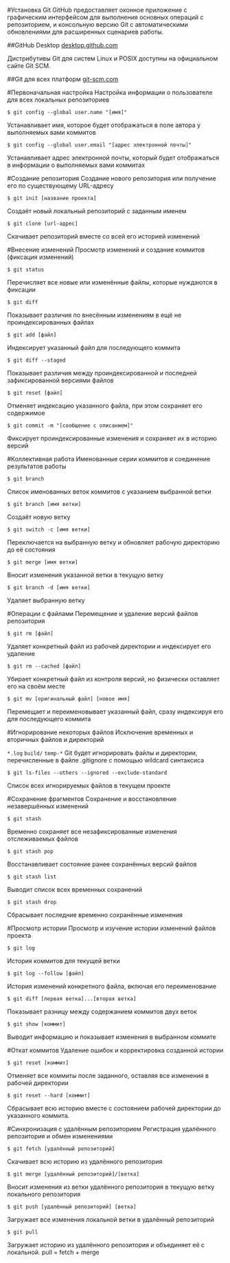 #Установка Git
GitHub предоставляет оконное приложение с графическим интерфейсом для выполнения основных операций с репозиторием, и консольную версию Git с автоматическими обновлениями для расширенных сценариев работы.

##GitHub Desktop
[desktop.github.com](desktop.github.com)

Дистрибутивы Git для систем Linux и POSIX доступны на официальном сайте Git SCM.

##Git для всех платформ
[git-scm.com](git-scm.com)

#Первоначальная настройка
Настройка информации о пользователе для всех локальных репозиториев

`$ git config --global user.name "[имя]"`

Устанавливает имя, которое будет отображаться в поле автора у выполняемых вами коммитов

`$ git config --global user.email "[адрес электронной почты]"`

Устанавливает адрес электронной почты, который будет отображаться в информации о выполняемых вами коммитах

#Создание репозитория
Создание нового репозитория или получение его по существующему URL-адресу

`$ git init [название проекта]`

Создаёт новый локальный репозиторий с заданным именем

`$ git clone [url-адрес]`

Скачивает репозиторий вместе со всей его историей изменений

#Внесение изменений
Просмотр изменений и создание коммитов (фиксация изменений)

`$ git status`

Перечисляет все новые или изменённые файлы, которые нуждаются в фиксации

`$ git diff`

Показывает различия по внесённым изменениям в ещё не проиндексированных файлах

`$ git add [файл]`

Индексирует указанный файл для последующего коммита

`$ git diff --staged`

Показывает различия между проиндексированной и последней зафиксированной версиями файлов

`$ git reset [файл]`

Отменяет индексацию указанного файла, при этом сохраняет его содержимое

`$ git commit -m "[сообщение с описанием]"`

Фиксирует проиндексированные изменения и сохраняет их в историю версий

#Коллективная работа
Именованные серии коммитов и соединение результатов работы

`$ git branch`

Список именованных веток коммитов с указанием выбранной ветки

`$ git branch [имя ветки]`

Создаёт новую ветку

`$ git switch -c [имя ветки]`

Переключается на выбранную ветку и обновляет рабочую директорию до её состояния

`$ git merge [имя ветки]`

Вносит изменения указанной ветки в текущую ветку

`$ git branch -d [имя ветки]`

Удаляет выбранную ветку

#Операции с файлами
Перемещение и удаление версий файлов репозитория

`$ git rm [файл]`

Удаляет конкретный файл из рабочей директории и индексирует его удаление

`$ git rm --cached [файл]`

Убирает конкретный файл из контроля версий, но физически оставляет его на своём месте

`$ git mv [оригинальный файл] [новое имя]`

Перемещает и переименовывает указанный файл, сразу индексируя его для последующего коммита

#Игнорирование некоторых файлов
Исключение временных и вторичных файлов и директорий

`*.log`
`build/`
`temp-*`
Git будет игнорировать файлы и директории, перечисленные в файле .gitignore с помощью wildcard синтаксиса

`$ git ls-files --others --ignored --exclude-standard`

Список всех игнорируемых файлов в текущем проекте

#Сохранение фрагментов
Сохранение и восстановление незавершённых изменений

`$ git stash`

Временно сохраняет все незафиксированные изменения отслеживаемых файлов

`$ git stash pop`

Восстанавливает состояние ранее сохранённых версий файлов

`$ git stash list`

Выводит список всех временных сохранений

`$ git stash drop`

Сбрасывает последние временно сохранённыe изменения

#Просмотр истории
Просмотр и изучение истории изменений файлов проекта

`$ git log`

История коммитов для текущей ветки

`$ git log --follow [файл]`

История изменений конкретного файла, включая его переименование

`$ git diff [первая ветка]...[вторая ветка]`

Показывает разницу между содержанием коммитов двух веток

`$ git show [коммит]`

Выводит информацию и показывает изменения в выбранном коммите

#Откат коммитов
Удаление ошибок и корректировка созданной истории

`$ git reset [коммит]`

Отменяет все коммиты после заданного, оставляя все изменения в рабочей директории

`$ git reset --hard [коммит]`

Сбрасывает всю историю вместе с состоянием рабочей директории до указанного коммита.

#Синхронизация с удалённым репозиторием
Регистрация удалённого репозитория и обмен изменениями

`$ git fetch [удалённый репозиторий]`

Скачивает всю историю из удалённого репозитория

`$ git merge [удалённый репозиторий]/[ветка]`

Вносит изменения из ветки удалённого репозитория в текущую ветку локального репозитория

`$ git push [удалённый репозиторий] [ветка]`

Загружает все изменения локальной ветки в удалённый репозиторий

`$ git pull`

Загружает историю из удалённого репозитория и объединяет её с локальной. pull = fetch + merge